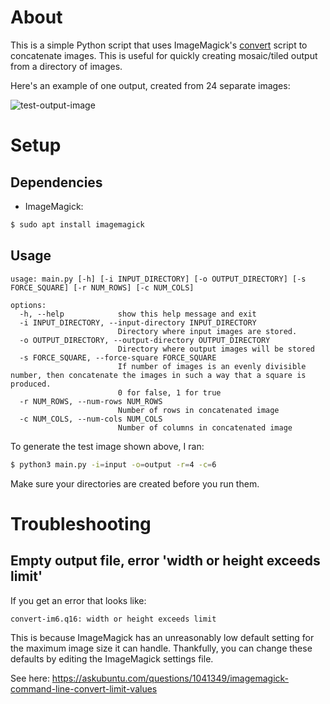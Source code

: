 # About

This is a simple Python script that uses ImageMagick's [convert](https://imagemagick.org/script/convert.php) script to concatenate images. This is useful for quickly creating mosaic/tiled output from a directory of images.

Here's an example of one output, created from 24 separate images:

![test-output-image](https://i.imgur.com/MYJZs0J.jpg)

# Setup

## Dependencies

* ImageMagick:

```bash
$ sudo apt install imagemagick
```

## Usage

```
usage: main.py [-h] [-i INPUT_DIRECTORY] [-o OUTPUT_DIRECTORY] [-s FORCE_SQUARE] [-r NUM_ROWS] [-c NUM_COLS]

options:
  -h, --help            show this help message and exit
  -i INPUT_DIRECTORY, --input-directory INPUT_DIRECTORY
                        Directory where input images are stored.
  -o OUTPUT_DIRECTORY, --output-directory OUTPUT_DIRECTORY
                        Directory where output images will be stored
  -s FORCE_SQUARE, --force-square FORCE_SQUARE
                        If number of images is an evenly divisible number, then concatenate the images in such a way that a square is produced.
                        0 for false, 1 for true
  -r NUM_ROWS, --num-rows NUM_ROWS
                        Number of rows in concatenated image
  -c NUM_COLS, --num-cols NUM_COLS
                        Number of columns in concatenated image
```

To generate the test image shown above, I ran:

```bash
$ python3 main.py -i=input -o=output -r=4 -c=6
```

Make sure your directories are created before you run them.


# Troubleshooting

## Empty output file, error 'width or height exceeds limit'

If you get an error that looks like:

```
convert-im6.q16: width or height exceeds limit
```

This is because ImageMagick has an unreasonably low default setting for the maximum image size it can handle. Thankfully, you can change these defaults by editing the ImageMagick settings file.

See here: https://askubuntu.com/questions/1041349/imagemagick-command-line-convert-limit-values
